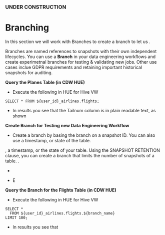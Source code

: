### UNDER CONSTRUCTION

# Branching

In this section we will work with Branches to create a branch to let us .

Branches are named references to snapshots with their own independent lifecycles.  You can use a <b>Branch</b> in your data engineering workflows and create experimetnal branches for testing & validating new jobs.  Other use cases inclue GDPR requirements and retaining important historical snapshots for auditing. 

**Query the Planes Table (in CDW HUE)**

- Execute the following in HUE for Hive VW

```
SELECT * FROM ${user_id}_airlines.flights;
```

- In results you see that the Tailnum column is in plain readable text, as shown


**Create Branch for Testing new Data Engineering Workflow**

- Create a branch by basing the branch on a snapshot ID.  You can also use a timestamp, or state of the table.

, a timestamp, or the state of your table. Using the SNAPSHOT RETENTION clause, you can create a branch that limits the number of snapshots of a table.
.

- 

- E

**Query the Branch for the Flights Table (in CDW HUE)**

- Execute the following in HUE for Hive VW

```
SELECT * 
  FROM ${user_id}_airlines.flights.${branch_name}
LIMIT 100;
```

- In results you see that 


